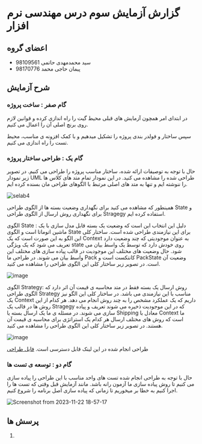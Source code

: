 # گزارش آزمایش سوم درس مهندسی نرم افزار

## اعضای گروه

+ سید محمدمهدی حاتمی 98109561
+ پیمان حاجی محمد 98170776

## شرح آزمایش

### گام صفر : ساخت پروژه 

در ابتدای امر همچون آزمایش های قبلی محیط گیت را راه اندازی کرده و قوانین لازم روی برنچ اصلی آن را اعمال می کنیم. 

سپس ساختار و فولدر بندی پروژه را تشکیل میدهیم و با کمک افزونه ی مناسب، محیط تست را راه اندازی می کنیم. 


### گام یک : طراحی ساختار پروژه

حال با توجه به توصیفات ارائه شده، ساختار مناسب پروژه را طراحی می کنیم. در تصویر زیر نمودار UML طراحی شده را مشاهده می کنید. در این نمودار تمام متد های کلاس ها را ننوشته ایم و تنها به متد های اصلی مرتبط با الگوهای طراحی مان بسنده کرده ایم. 

![selab4](https://github.com/smmhatami/SE-Lab4/assets/62210297/b877ac0d-b8a3-4d74-9c26-65da9b375ab4)

همینطور که مشاهده می کنید برای نگهداری وضعیت بسته ها از الگوی طراحی State و برای نگهداری روش ارسال از الگوی طراحی Stragegy استفاده کرده ایم. 

الگوی State : دلیل این انتخاب این است که وضعیت یک بسته قابل مدل سازی با یک ماشین اتوماتا است و الگوی State برای این نیازمندی طراحی شده است. ساختار کلی این الگو به این صورت است که یک Context به عنوان موجودیتی که چند وضعیت دارد تعریف می شود که یک ویژگی state روی خودش دارد که توسط یک واسط بیان می شود. حال وضعیت های مختلف این موجودیت در قالب پیاده سازی های مختلف این واسط بیان می شوند. در طراحی ما Pack کانتکست است و PackState وضعیت آن است. در تصویر زیر ساختار کلی این الگوی طراحی را مشاهده می کنید. 

![image](https://github.com/smmhatami/SE-Lab4/assets/62210297/3c7fe7dc-f3b3-42f9-a3eb-3ec1b27b6758)

الگوی Strategy: روش ارسال یک بسته فقط در متد محاسبه ی قیمت آن اثر دارد که الگوی طراحی Strategy مناسب با این نیازمندی می باشد. در ساختار کلی این الگو نیز یک Context داریم که یک عملکرد مشخص را به چند روش انجام می دهد. هر کدام از این روش ها در قالب یک Stragegy که در این موجودیت ذخیره می شوند تعریف و پیاده سازی می شوند. در مسئله ی ما یک ارسال بسته یا Shipping معادل با Context ما است که روش های مختلف ارسال هر کدام یک استراتژی برای محاسبه ی قیمت آن هستند. در تصویر زیر ساختار کلی این الگوی طراحی را مشاهده می کنید. 

![image](https://github.com/smmhatami/SE-Lab4/assets/62210297/fef528b6-5977-4e15-b950-c989f81a9434)



طراحی انجام شده در این لینک قابل دسترسی است. 
[فایل طراحی ](https://drive.google.com/file/d/1pAejYNyRA5LEjMhMNyBHfvyqO78001jy/view?usp=sharing)

### گام دو : توسعه ی تست ها 
حال با توجه به طراحی انجام شده تست های واحد مناسب با این طراحی را پیاده سازی می کنیم تا روش پیاده سازی ما آزمون رانه باشد. مانند آزمایش قبل وقتی که تست ها را اجرا کنیم به خطا بر میخوریم تا زمانی که پیاده سازی اصل برنامه را شروع کنیم. 

![Screenshot from 2023-11-22 18-57-17](https://github.com/smmhatami/SE-Lab4/assets/62210297/54319a3f-f7a1-41e1-b462-3b1f3dd6755d)


## پرسش ها 
1. 
